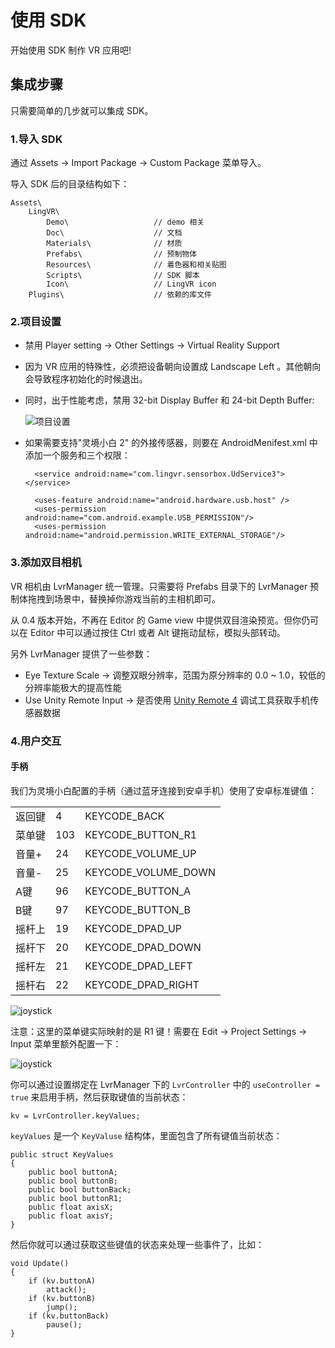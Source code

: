 # 使用 SDK
开始使用 SDK 制作 VR 应用吧!

## 集成步骤

只需要简单的几步就可以集成 SDK。

### 1.导入 SDK

通过 Assets -> Import Package -> Custom Package 菜单导入。
	
导入 SDK 后的目录结构如下：

	Assets\
		LingVR\
			Demo\					// demo 相关
			Doc\					// 文档
			Materials\				// 材质
			Prefabs\				// 预制物体
			Resources\				// 着色器和相关贴图
			Scripts\				// SDK 脚本
			Icon\					// LingVR icon
		Plugins\					// 依赖的库文件

### 2.项目设置

* 禁用 Player setting -> Other Settings -> Virtual Reality Support

* 因为 VR 应用的特殊性，必须把设备朝向设置成 Landscape Left 。其他朝向会导致程序初始化的时候退出。

* 同时，出于性能考虑，禁用 32-bit Display Buffer 和 24-bit Depth Buffer:

    ![项目设置](images/settings.png)

* 如果需要支持"灵境小白 2" 的外接传感器，则要在 AndroidMenifest.xml 中添加一个服务和三个权限：

        <service android:name="com.lingvr.sensorbox.UdService3"></service>
    
    	<uses-feature android:name="android.hardware.usb.host" />
    	<uses-permission android:name="com.android.example.USB_PERMISSION"/>
    	<uses-permission android:name="android.permission.WRITE_EXTERNAL_STORAGE"/>

### 3.添加双目相机

VR 相机由 LvrManager 统一管理。只需要将 Prefabs 目录下的 LvrManager 预制体拖拽到场景中，替换掉你游戏当前的主相机即可。

从 0.4 版本开始，不再在 Editor 的 Game view 中提供双目渲染预览。但你仍可以在 Editor 中可以通过按住 Ctrl 或者 Alt 键拖动鼠标，模拟头部转动。

另外 LvrManager 提供了一些参数：

* Eye Texture Scale -> 调整双眼分辨率，范围为原分辨率的 0.0 ~ 1.0，较低的分辨率能极大的提高性能
* Use Unity Remote Input -> 是否使用 [Unity Remote 4](http://docs.unity3d.com/Manual/UnityRemote4.html) 调试工具获取手机传感器数据

### 4.用户交互

#### 手柄

我们为灵境小白配置的手柄（通过蓝牙连接到安卓手机）使用了安卓标准键值：

|        |     |                      |
|--------|-----|----------------------|
| 返回键 | 4   | KEYCODE_BACK         |
| 菜单键 | 103 | KEYCODE_BUTTON_R1    |
| 音量+  | 24  | KEYCODE_VOLUME_UP    |
| 音量-  | 25  | KEYCODE_VOLUME_DOWN  |
| A键    | 96  | KEYCODE_BUTTON_A     |
| B键    | 97  | KEYCODE_BUTTON_B     |
| 摇杆上 | 19  | KEYCODE_DPAD_UP      |
| 摇杆下 | 20  | KEYCODE_DPAD_DOWN    |
| 摇杆左 | 21  | KEYCODE_DPAD_LEFT    |
| 摇杆右 | 22  | KEYCODE_DPAD_RIGHT   |


![joystick](images/joystick.png)

注意：这里的菜单键实际映射的是 R1 键！需要在 Edit -> Project Settings -> Input 菜单里额外配置一下：

![joystick](images/r1button.png)

你可以通过设置绑定在 LvrManager 下的 `LvrController` 中的 `useController = true` 来启用手柄，然后获取键值的当前状态：

	kv = LvrController.keyValues;
	
`keyValues` 是一个 `KeyValuse` 结构体，里面包含了所有键值当前状态：

	public struct KeyValues
	{
		public bool buttonA;
		public bool buttonB;
		public bool buttonBack;
		public bool buttonR1;
		public float axisX;
		public float axisY;
	}
		
然后你就可以通过获取这些键值的状态来处理一些事件了，比如：

	void Update()
	{
		if (kv.buttonA)
			attack();
		if (kv.buttonB)
			jump();
		if (kv.buttonBack)
			pause();
	}
    